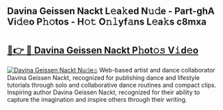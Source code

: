## Davina Geissen Nackt L𝚎a𝚔ed N𝚞𝚍e - Part-ghA Vi𝚍𝚎o P𝚑𝚘tos - H𝚘𝚝 O𝚗𝚕yf𝚊ns L𝚎a𝚔s c8mxa

# <h2><a href="http://kf08khw.oniu.top/?m=Davina+Geissen+Nackt">🔗👉 🔴 Davina Geissen Nackt P𝚑ot𝚘𝚜 V𝚒d𝚎o</a></h2>

[![Davina Geissen Nackt Nu𝚍e𝚜](https://i.imgur.com/0qMVB7G.gif)](http://kf08khw.oniu.top/?m=Davina+Geissen+Nackt)
Web-based artist and dance collaborator Davina Geissen Nackt, recognized for publishing dance and lifestyle tutorials through solo and collaborative dance routines and compact clips. Inspiring author Davina Geissen Nackt, recognized for their ability to capture the imagination and inspire others through their writing.  
